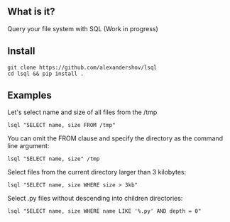 ## What is it?
Query your file system with SQL (Work in progress)

## Install
```shell
git clone https://github.com/alexandershov/lsql
cd lsql && pip install .
```

## Examples
Let's select name and size of all files from the /tmp
```shell
lsql "SELECT name, size FROM /tmp"
```

You can omit the FROM clause and specify the directory as the command line argument:
```shell
lsql "SELECT name, size" /tmp
```

Select files from the current directory larger than 3 kilobytes:
```shell
lsql "SELECT name, size WHERE size > 3kb"
```

Select .py files without descending into children directories:
```shell
lsql "SELECT name, size WHERE name LIKE '%.py' AND depth = 0"
```
